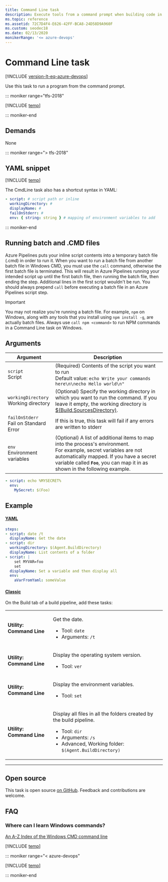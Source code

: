 ```yaml
---
title: Command Line task
description: Execute tools from a command prompt when building code in Azure Pipelines and Team Foundation Server (TFS)
ms.topic: reference
ms.assetid: 72C7D4F4-E626-42FF-BCA8-24D58D9A960F
ms.custom: seodec18
ms.date: 02/13/2020
monikerRange: '<= azure-devops'
---
```


# Command Line task

[!INCLUDE [version-lt-eq-azure-devops](../../../includes/version-lt-eq-azure-devops.md)]

Use this task to run a program from the command prompt.

::: moniker range="tfs-2018"

[!INCLUDE [temp](../../includes/concept-rename-note.md)]

::: moniker-end

## Demands

None

::: moniker range="> tfs-2018"

## YAML snippet

[!INCLUDE [temp](../includes/yaml/CmdLineV2.md)]

The CmdLine task also has a shortcut syntax in YAML:

```yaml
- script: # script path or inline
  workingDirectory: #
  displayName: #
  failOnStderr: #
  env: { string: string } # mapping of environment variables to add
```
::: moniker-end

## Running batch and .CMD files

Azure Pipelines puts your inline script contents into a temporary batch file (.cmd) in order to run it.
When you want to run a batch file from another batch file in Windows CMD, you must use the `call` command, otherwise the first batch file is terminated.
This will result in Azure Pipelines running your intended script up until the first batch file, then running the batch file, then ending the step.
Additional lines in the first script wouldn't be run.
You should always prepend `call` before executing a batch file in an Azure Pipelines script step.

> [!IMPORTANT]
> You may not realize you're running a batch file.
> For example, `npm` on Windows, along with any tools that you install using `npm install -g`, are actually batch files.
> Always use `call npm <command>` to run NPM commands in a Command Line task on Windows.

## Arguments

|Argument|Description|
|--- |--- |
|`script`<br/>Script|(Required) Contents of the script you want to run <br/>Default value: `echo Write your commands here\n\necho Hello world\n"`|
|`workingDirectory`<br/>Working directory|(Optional) Specify the working directory in which you want to run the command. If you leave it empty, the working directory is [$(Build.SourcesDirectory)](../../build/variables.md).|
|`failOnStderr`<br/>Fail on Standard Error|If this is true, this task will fail if any errors are written to stderr|
|`env`<br/>Environment variables|(Optional) A list of additional items to map into the process's environment. <br/>For example, secret variables are not automatically mapped. If you have a secret variable called **`Foo`**, you can map it in as shown in the following example. |

```YAML
- script: echo %MYSECRET%
  env:
    MySecret: $(Foo)
```


## Example

#### [YAML](#tab/yaml/)
```yaml
steps:
- script: date /t
  displayName: Get the date
- script: dir
  workingDirectory: $(Agent.BuildDirectory)
  displayName: List contents of a folder
- script: |
    set MYVAR=foo
    set
  displayName: Set a variable and then display all
  env:
    aVarFromYaml: someValue
```

#### [Classic](#tab/classic/)
On the Build tab of a build pipeline, add these tasks:

<table>
   <tr>
      <td>
<strong>Utility: Command Line</strong>
      </td>
<td>
<p>Get the date.</p>
<ul>
<li>Tool: <code>date</code></li>
 <li>Arguments: <code>/t</code></li>
</ul>
      </td>
</tr>
<tr>
<td>
<strong>Utility: Command Line</strong></td>
<td>
<p>Display the operating system version.</p>
<ul>
<li>Tool: <code>ver</code></li>
 </ul>
</td>
        </tr>
        <tr>
      <td>
<strong>Utility: Command Line</strong></td>
<td>
<p>Display the environment variables.</p>
<ul>
<li>Tool: <code>set</code></li>
</ul>
</td>
        </tr>
        <tr>
      <td>
<strong>Utility: Command Line</strong></td>
<td>
<p>Display all files in all the folders created by the build pipeline.</p>
<ul>
<li>Tool: <code>dir</code></li>
 <li>Arguments: <code>/s</code></li>
<li>Advanced, Working folder: <code>$(Agent.BuildDirectory)</code></li>
</ul>
</td>
        </tr>
</table>



* * *
## Open source

This task is open source [on GitHub](https://github.com/Microsoft/azure-pipelines-tasks). Feedback and contributions are welcome.

## FAQ

<!-- BEGINSECTION class="md-qanda" -->

### Where can I learn Windows commands?

[An A-Z Index of the Windows CMD  command line](https://ss64.com/nt/)

[!INCLUDE [temp](../../includes/qa-agents.md)]

::: moniker range="< azure-devops"

[!INCLUDE [temp](../../includes/qa-versions.md)]

::: moniker-end

<!-- ENDSECTION -->

